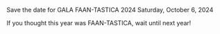 Save the date for GALA FAAN-TASTICA 2024
Saturday, October 6, 2024

If you thought this year was FAAN-TASTICA, wait until next year!
